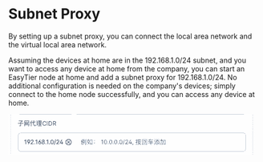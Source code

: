 # Subnet Proxy

By setting up a subnet proxy, you can connect the local area network and the virtual local area network.

Assuming the devices at home are in the 192.168.1.0/24 subnet, and you want to access any device at home from the company, you can start an EasyTier node at home and add a subnet proxy for 192.168.1.0/24. No additional configuration is needed on the company's devices; simply connect to the home node successfully, and you can access any device at home.

![Subnet Proxy Configuration](/assets/cn/subnet.png)
